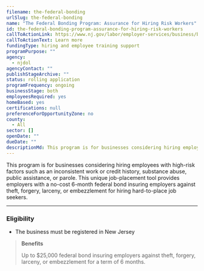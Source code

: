 ```yaml
---
filename: the-federal-bonding
urlSlug: the-federal-bonding
name: "The Federal Bonding Program: Assurance for Hiring Risk Workers"
id: the-federal-bonding-program-assurance-for-hiring-risk-workers
callToActionLink: https://www.nj.gov/labor/employer-services/business/businessprograms.shtml?open=specialty
callToActionText: Learn more
fundingType: hiring and employee training support
programPurpose: ""
agency:
  - njdol
agencyContact: ""
publishStageArchive: ""
status: rolling application
programFrequency: ongoing
businessStage: both
employeesRequired: yes
homeBased: yes
certifications: null
preferenceForOpportunityZone: no
county:
  - All
sector: []
openDate: ""
dueDate: ""
descriptionMd: This program is for businesses considering hiring employees with high-risk factors such as an inconsistent work or credit history, substance abuse, public assistance, or parole. This unique job-placement tool provides employers with a no-cost 6-month federal bond insuring employers against theft, forgery, larceny, or embezzlement for hiring hard-to-place job seekers.
---
```


This program is for businesses considering hiring employees with high-risk factors such as an inconsistent work or credit history, substance abuse, public assistance, or parole. This unique job-placement tool provides employers with a no-cost 6-month federal bond insuring employers against theft, forgery, larceny, or embezzlement for hiring hard-to-place job seekers.

---

### Eligibility

- The business must be registered in New Jersey

> **Benefits**
>
> Up to $25,000 federal bond insuring employers against theft, forgery, larceny, or embezzlement for a term of 6 months.
